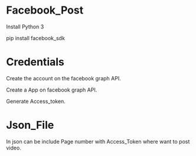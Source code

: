 # Facebook_Post
Install Python 3

pip install facebook_sdk
 
# Credentials
Create the account on the facebook graph API.

Create a App on facebook graph API.

Generate Access_token.

# Json_File 
 In json can be include Page number  with Access_Token where want to post video.
	



 
